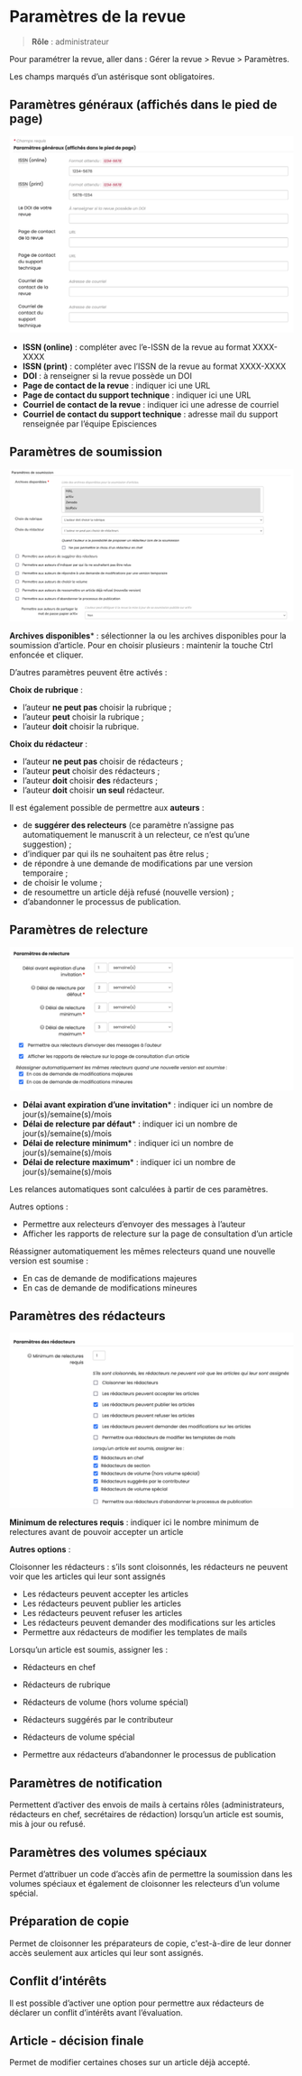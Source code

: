 # Paramètres de la revue

> **Rôle** : administrateur

Pour paramétrer la revue, aller dans : Gérer la revue > Revue > Paramètres.

Les champs marqués d’un astérisque sont obligatoires.

## Paramètres généraux (affichés dans le pied de page)
![Alt text](img/settings-1.png "Paramètres généraux")

+ **ISSN (online)** : compléter avec l’e-ISSN de la revue au format XXXX-XXXX
+ **ISSN (print)** : compléter avec l’ISSN de la revue au format XXXX-XXXX
+ **DOI** : à renseigner si la revue possède un DOI
+ **Page de contact de la revue** : indiquer ici une URL
+ **Page de contact du support technique** : indiquer ici une URL
+ **Courriel de contact de la revue** : indiquer ici une adresse de courriel
+ **Courriel de contact du support technique** : adresse mail du support renseignée par l’équipe Episciences


## Paramètres de soumission
![Alt text](img/settings-2.png "Paramètres de soumission")

**Archives disponibles*** : sélectionner la ou les archives disponibles pour la soumission d’article. Pour en choisir plusieurs : maintenir la touche Ctrl enfoncée et cliquer.

D’autres paramètres peuvent être activés :

**Choix de rubrique** :

+ l’auteur **ne peut pas** choisir la rubrique ;
+ l’auteur **peut** choisir la rubrique ;
+ l’auteur **doit** choisir la rubrique.

**Choix du rédacteur** :

+ l’auteur **ne peut pas** choisir de rédacteurs ;
+ l’auteur **peut** choisir des rédacteurs ;
+ l’auteur **doit** choisir **des** rédacteurs ;
+ l’auteur **doit** choisir **un seul** rédacteur.

Il est également possible de permettre aux **auteurs** :

+ de **suggérer des relecteurs** (ce paramètre n’assigne pas automatiquement le manuscrit à un relecteur, ce n’est qu’une suggestion) ;
+ d’indiquer par qui ils ne souhaitent pas être relus ;
+ de répondre à une demande de modifications par une version temporaire ;
+ de choisir le volume ;
+ de resoumettre un article déjà refusé (nouvelle version) ;
+ d’abandonner le processus de publication.

## Paramètres de relecture
![Alt text](img/settings-3.png "Paramètres de relecture")

+ **Délai avant expiration d’une invitation*** : indiquer ici un nombre de jour(s)/semaine(s)/mois
+ **Délai de relecture par défaut*** : indiquer ici un nombre de jour(s)/semaine(s)/mois
+ **Délai de relecture minimum*** : indiquer ici un nombre de jour(s)/semaine(s)/mois
+ **Délai de relecture maximum*** : indiquer ici un nombre de jour(s)/semaine(s)/mois

Les relances automatiques sont calculées à partir de ces paramètres.

Autres options :

+ Permettre aux relecteurs d’envoyer des messages à l’auteur
+ Afficher les rapports de relecture sur la page de consultation d’un article

Réassigner automatiquement les mêmes relecteurs quand une nouvelle version est soumise :

+ En cas de demande de modifications majeures
+ En cas de demande de modifications mineures

## Paramètres des rédacteurs
![Alt text](img/settings-4.png "Paramètres des rédacteurs")

**Minimum de relectures requis** : indiquer ici le nombre minimum de relectures avant de pouvoir accepter un article

**Autres options** :

Cloisonner les rédacteurs : s’ils sont cloisonnés, les rédacteurs ne peuvent voir que les articles qui leur sont assignés

+ Les rédacteurs peuvent accepter les articles
+ Les rédacteurs peuvent publier les articles
+ Les rédacteurs peuvent refuser les articles
+ Les rédacteurs peuvent demander des modifications sur les articles
+ Permettre aux rédacteurs de modifier les templates de mails

Lorsqu’un article est soumis, assigner les :

+ Rédacteurs en chef
+ Rédacteurs de rubrique
+ Rédacteurs de volume (hors volume spécial)
+ Rédacteurs suggérés par le contributeur
+ Rédacteurs de volume spécial



+ Permettre aux rédacteurs d’abandonner le processus de publication

## Paramètres de notification
Permettent d’activer des envois de mails à certains rôles (administrateurs, rédacteurs en chef, secrétaires de rédaction) lorsqu’un article est soumis, mis à jour ou refusé.

## Paramètres des volumes spéciaux
Permet d’attribuer un code d’accès afin de permettre la soumission dans les volumes spéciaux et également de cloisonner les relecteurs d’un volume spécial.

## Préparation de copie
Permet de cloisonner les préparateurs de copie, c'est-à-dire de leur donner accès seulement aux articles qui leur sont assignés.

## Conflit d’intérêts
Il est possible d’activer une option pour permettre aux rédacteurs de déclarer un conflit d’intérêts avant l’évaluation.

## Article - décision finale
Permet de modifier certaines choses sur un article déjà accepté.
